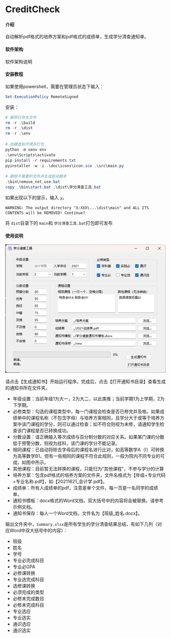 # CreditCheck

#### 介绍

自动解析pdf格式的培养方案和pdf格式的成绩单，生成学分清查通知单。

#### 软件架构

软件架构说明

#### 安装教程

如果使用powershell，需要在管理员状态下输入：

```powershell
Set-ExecutionPolicy RemoteSigned
```

安装：

```powershell
# 删除已存在文件
rm -r .\build
rm -r .\dist
rm -r .\env

# 创建虚拟环境并打包
python -m venv env
.\env\Scripts\activate
pip install -r requirements.txt
pyinstaller -w -i .\doc\icons\icon.ico .\src\main.py

# 删除不需要的文件并生成启动脚本
.\bin\remove_not_use.bat
copy .\bin\start.bat .\dist\学分清查工具.bat
```

如果出现以下的提示，输入 `y`。

```plaintext
WARNING: The output directory "X:XXX\...\dist\main" and ALL ITS CONTENTS will be REMOVED! Continue?
```

将 `dist`目录下的 `main`和 `学分清查工具.bat`打包即可发布

#### 使用说明

![图片](doc/images/main_window.png)

请点击【生成通知书】开始运行程序。完成后，点击【打开通知书目录】查看生成的通知书所在文件夹。

- 年级设置：当前年级1为大一，2为大二，以此类推；当前学期1为上学期，2为下学期。
- 必修类型：勾选的课程类型中，每一门课程会检查是否已修完并及格。如果成绩单中的课程名称（不包含字母）与培养方案相同，且学分大于或等于培养方案中该门课程的学分，则可以通过检查；如不符合则视为未修，请通知学生检查该门课程是否已转换成功。
- 分数设置：请正确输入等次成绩与百分制分数的对应关系。如果某门课的分数低于预警分数，则视为挂科，该门课的学分不能记录。
- 相同课程：已自动将除去字母后的课程名进行比对，如高等数学A（I）可转换为高等数学B1。但有一些相同的课程不符合此规则，一般为院内不同专业的可成，如图中所示。
- 其他课程：目前暂无法转换的课程，只能归为“其他课程”，不参与学分的计算
- 培养方案：包含pdf格式的培养方案的文件夹，文件名格式为【年级+专业代码+专业名称.pdf】，如【20211621_会计学.pdf】。
- 成绩单：所有人成绩单的pdf，注意是单个文件，每一页是一名同学的成绩单。
- 通知书模板：docx格式的Word文档，双大括号中的内容将会被替换。请参考示例文档。
- 通知书保存：每人一个Word文档，文件名为【班级_姓名.docx】。



输出文件夹中，`Summary.xlsx`是所有学生的学分清查结果总结，有如下几列（对应Word中双大括号中的内容）：

- 班级
- 姓名
- 学号
- 专业必完成科目
- 专业必GPA
- 必修课转换
- 专业选完成科目
- 选修课转换
- 必须完成的类型
- 必修未完成数目
- 必修未完成科目
- 专业选应
- 专业选实
- 通识选应
- 通识选实
